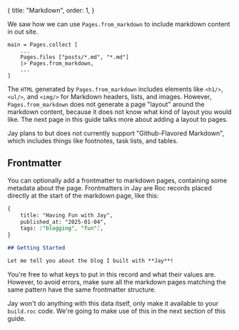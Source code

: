 {
    title: "Markdown",
    order: 1,
}

We saw how we can use `Pages.from_markdown` to include markdown content in out site.

```roc
main = Pages.collect [
    ...
    Pages.files ["posts/*.md", "*.md"]
    |> Pages.from_markdown,
    ...
]
```

The `HTML` generated by `Pages.from_markdown` includes elements like `<h1/>`, `<ul/>`, and `<img/>` for Markdown headers, lists, and images.
However, `Pages.from_markdown` does not generate a page "layout" around the markdown content, because it does not know what kind of layout you would like.
The next page in this guide talks more about adding a layout to pages.

Jay plans to but does not currently support "Github-Flavored Markdown", which includes things like footnotes, task lists, and tables.

## Frontmatter

You can optionally add a frontmatter to markdown pages, containing some metadata about the page.
Frontmatters in Jay are Roc records placed directly at the start of the markdown page, like this:

```markdown
{
    title: "Having Fun with Jay",
    published_at: "2025-01-04",
    tags: ["blogging", "fun"],
}

## Getting Started

Let me tell you about the blog I built with **Jay**!
```

You're free to what keys to put in this record and what their values are.
However, to avoid errors, make sure all the markdown pages matching the same pattern have the same frontmatter structure.

Jay won't do anything with this data itself, only make it available to your `build.roc` code.
We're going to make use of this in the next section of this guide.
